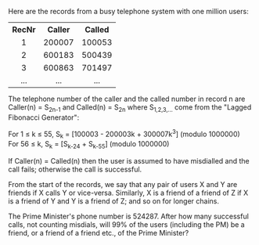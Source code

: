 <p>Here are the records from a busy telephone system with one million users:</p>
<div style="text-align:center;">
<table class="grid" style="margin:0 auto;"><tr><th>RecNr</th><th width="60" align="center">Caller</th><th width="60" align="center">Called</th></tr>
<tr><td align="center">1</td><td align="center">200007</td><td align="center">100053</td></tr><tr><td align="center">2</td><td align="center">600183</td><td align="center">500439</td></tr><tr><td align="center">3</td><td align="center">600863</td><td align="center">701497</td></tr><tr><td align="center">...</td><td align="center">...</td><td align="center">...</td></tr></table></div>
<p>The telephone number of the caller and the called number in record n are Caller(n) = S<sub>2n-1</sub> and Called(n) = S<sub>2n</sub> where S<sub>1,2,3,...</sub> come from the "Lagged Fibonacci Generator":</p>

<p>For 1 ≤ k ≤ 55, S<sub>k</sub> = [100003 - 200003k + 300007k<sup>3</sup>] (modulo 1000000)<br />
For 56 ≤ k, S<sub>k</sub> = [S<sub>k-24</sub> + S<sub>k-55</sub>] (modulo 1000000)</p>

<p>If Caller(n) = Called(n) then the user is assumed to have misdialled and the call fails; otherwise the call is successful.</p>

<p>From the start of the records, we say that any pair of users X and Y are friends if X calls Y or vice-versa. Similarly, X is a friend of a friend of Z if X is a friend of Y and Y is a friend of Z; and so on for longer chains.</p>

<p>The Prime Minister's phone number is 524287. After how many successful calls, not counting misdials, will 99% of the users (including the PM) be a friend, or a friend of a friend etc., of the Prime Minister?</p>

